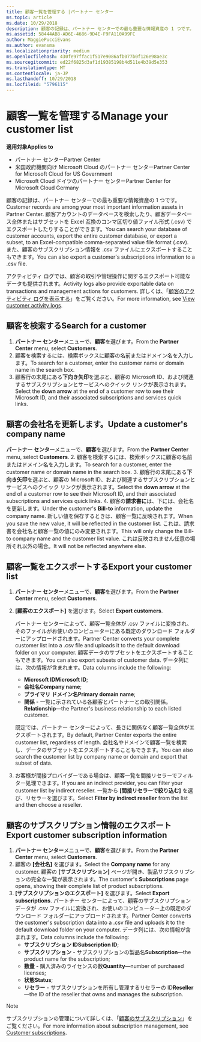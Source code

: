 ```yaml
---
title: 顧客一覧を管理する |パートナー センター
ms.topic: article
ms.date: 10/29/2018
description: 顧客の記録は、パートナー センターでの最も重要な情報資産の 1 つです。
ms.assetid: 58444AB8-AD6E-4686-9D4E-F9FA110A99FC
author: MaggiePucciEvans
ms.author: evansma
ms.localizationpriority: medium
ms.openlocfilehash: 430fe97ffac1f517e9086afb077b0f126e98ae3c
ms.sourcegitcommit: ed22f6825d3af1d19385198b4d511e4b39d5e353
ms.translationtype: MT
ms.contentlocale: ja-JP
ms.lasthandoff: 10/29/2018
ms.locfileid: "5796115"
---
```

# <a name="manage-your-customer-list"></a><span data-ttu-id="9f1b8-103">顧客一覧を管理する</span><span class="sxs-lookup"><span data-stu-id="9f1b8-103">Manage your customer list</span></span>

**<span data-ttu-id="9f1b8-104">適用対象</span><span class="sxs-lookup"><span data-stu-id="9f1b8-104">Applies to</span></span>**

-  <span data-ttu-id="9f1b8-105">パートナー センター</span><span class="sxs-lookup"><span data-stu-id="9f1b8-105">Partner Center</span></span>
-  <span data-ttu-id="9f1b8-106">米国政府機関向け Microsoft Cloud のパートナー センター</span><span class="sxs-lookup"><span data-stu-id="9f1b8-106">Partner Center for Microsoft Cloud for US Government</span></span>
-  <span data-ttu-id="9f1b8-107">Microsoft Cloud ドイツのパートナー センター</span><span class="sxs-lookup"><span data-stu-id="9f1b8-107">Partner Center for Microsoft Cloud Germany</span></span>

<span data-ttu-id="9f1b8-108">顧客の記録は、パートナー センターでの最も重要な情報資産の 1 つです。</span><span class="sxs-lookup"><span data-stu-id="9f1b8-108">Customer records are among your most important information assets in Partner Center.</span></span> <span data-ttu-id="9f1b8-109">顧客アカウントのデータベースを検索したり、顧客データベース全体またはサブセットを Excel 互換のコンマ区切り値ファイル形式 (.csv) でエクスポートしたりすることができます。</span><span class="sxs-lookup"><span data-stu-id="9f1b8-109">You can search your database of customer accounts, export the entire customer database, or export a subset, to an Excel-compatible comma-separated value file format (.csv).</span></span> <span data-ttu-id="9f1b8-110">また、顧客のサブスクリプション情報を .csv ファイルにエクスポートすることもできます。</span><span class="sxs-lookup"><span data-stu-id="9f1b8-110">You can also export a customer's subscriptions information to a .csv file.</span></span>

<span data-ttu-id="9f1b8-111">アクティビティ ログでは、顧客の取引や管理操作に関するエクスポート可能なデータも提供されます。</span><span class="sxs-lookup"><span data-stu-id="9f1b8-111">Activity logs also provide exportable data on transactions and management actions for customers.</span></span> <span data-ttu-id="9f1b8-112">詳しくは、「[顧客のアクティビティ ログを表示する](activity-logs.md)」をご覧ください。</span><span class="sxs-lookup"><span data-stu-id="9f1b8-112">For more information, see [View customer activity logs](activity-logs.md).</span></span>


## <a name="search-for-a-customer"></a><span data-ttu-id="9f1b8-113">顧客を検索する</span><span class="sxs-lookup"><span data-stu-id="9f1b8-113">Search for a customer</span></span>

1.  <span data-ttu-id="9f1b8-114">**パートナー センター**メニューで、**顧客**を選びます。</span><span class="sxs-lookup"><span data-stu-id="9f1b8-114">From the **Partner Center** menu, select **Customers**.</span></span>
2.  <span data-ttu-id="9f1b8-115">顧客を検索するには、検索ボックスに顧客の名前またはドメイン名を入力します。</span><span class="sxs-lookup"><span data-stu-id="9f1b8-115">To search for a customer, enter the customer name or domain name in the search box.</span></span>
3.  <span data-ttu-id="9f1b8-116">顧客行の末尾にある**下向き矢印**を選ぶと、顧客の Microsoft ID、および関連するサブスクリプションとサービスへのクイック リンクが表示されます。</span><span class="sxs-lookup"><span data-stu-id="9f1b8-116">Select the **down arrow** at the end of a customer row to see their Microsoft ID, and their associated subscriptions and services quick links.</span></span>

## <a name="update-a-customers-company-name"></a><span data-ttu-id="9f1b8-117">顧客の会社名を更新します。</span><span class="sxs-lookup"><span data-stu-id="9f1b8-117">Update a customer's company name</span></span>

<span data-ttu-id="9f1b8-118">**パートナー センター**メニューで、**顧客**を選びます。</span><span class="sxs-lookup"><span data-stu-id="9f1b8-118">From the **Partner Center** menu, select **Customers**.</span></span>
2.  <span data-ttu-id="9f1b8-119">顧客を検索するには、検索ボックスに顧客の名前またはドメイン名を入力します。</span><span class="sxs-lookup"><span data-stu-id="9f1b8-119">To search for a customer, enter the customer name or domain name in the search box.</span></span>
3.  <span data-ttu-id="9f1b8-120">顧客行の末尾にある**下向き矢印**を選ぶと、顧客の Microsoft ID、および関連するサブスクリプションとサービスへのクイック リンクが表示されます。</span><span class="sxs-lookup"><span data-stu-id="9f1b8-120">Select the **down arrow** at the end of a customer row to see their Microsoft ID, and their associated subscriptions and services quick links.</span></span>
4.  <span data-ttu-id="9f1b8-121">顧客の**請求書に**は、下には、会社名を更新します。</span><span class="sxs-lookup"><span data-stu-id="9f1b8-121">Under the customer's **Bill-to** information, update the company name.</span></span> <span data-ttu-id="9f1b8-122">新しい値を保存するときは、顧客一覧に反映されます。</span><span class="sxs-lookup"><span data-stu-id="9f1b8-122">When you save the new value, it will be reflected in the customer list.</span></span> <span data-ttu-id="9f1b8-123">これは、請求書を会社名と顧客一覧の値にのみ変更されます。</span><span class="sxs-lookup"><span data-stu-id="9f1b8-123">This will only change the Bill-to company name and the customer list value.</span></span> <span data-ttu-id="9f1b8-124">これは反映されません任意の場所それ以外の場合。</span><span class="sxs-lookup"><span data-stu-id="9f1b8-124">It will not be reflected anywhere else.</span></span>

## <a name="export-your-customer-list"></a><span data-ttu-id="9f1b8-125">顧客一覧をエクスポートする</span><span class="sxs-lookup"><span data-stu-id="9f1b8-125">Export your customer list</span></span>

1.  <span data-ttu-id="9f1b8-126">**パートナー センター**メニューで、**顧客**を選びます。</span><span class="sxs-lookup"><span data-stu-id="9f1b8-126">From the **Partner Center** menu, select **Customers**.</span></span>
2.  <span data-ttu-id="9f1b8-127">**[顧客のエクスポート]** を選びます。</span><span class="sxs-lookup"><span data-stu-id="9f1b8-127">Select **Export customers**.</span></span>

    <span data-ttu-id="9f1b8-128">パートナー センターによって、顧客一覧全体が .csv ファイルに変換され、そのファイルがお使いのコンピューターにある既定のダウンロード フォルダーにアップロードされます。</span><span class="sxs-lookup"><span data-stu-id="9f1b8-128">Partner Center converts your complete customer list into a .csv file and uploads it to the default download folder on your computer.</span></span> <span data-ttu-id="9f1b8-129">顧客データのサブセットをエクスポートすることもできます。</span><span class="sxs-lookup"><span data-stu-id="9f1b8-129">You can also export subsets of customer data.</span></span> <span data-ttu-id="9f1b8-130">データ列には、次の情報が含まれます。</span><span class="sxs-lookup"><span data-stu-id="9f1b8-130">Data columns include the following:</span></span>

    -   <span data-ttu-id="9f1b8-131">**Microsoft ID**</span><span class="sxs-lookup"><span data-stu-id="9f1b8-131">**Microsoft ID**;</span></span>
    -   <span data-ttu-id="9f1b8-132">**会社名**</span><span class="sxs-lookup"><span data-stu-id="9f1b8-132">**Company name**;</span></span>
    -   <span data-ttu-id="9f1b8-133">**プライマリ ドメイン名**</span><span class="sxs-lookup"><span data-stu-id="9f1b8-133">**Primary domain name**;</span></span>
    -   <span data-ttu-id="9f1b8-134">**関係** - 一覧に示されている各顧客とパートナーとの取引関係。</span><span class="sxs-lookup"><span data-stu-id="9f1b8-134">**Relationship**—the Partner's business relationship to each listed customer.</span></span>

    <span data-ttu-id="9f1b8-135">既定では、パートナー センターによって、長さに関係なく顧客一覧全体がエクスポートされます。</span><span class="sxs-lookup"><span data-stu-id="9f1b8-135">By default, Partner Center exports the entire customer list, regardless of length.</span></span> <span data-ttu-id="9f1b8-136">会社名やドメインで顧客一覧を検索し、データのサブセットをエクスポートすることもできます。</span><span class="sxs-lookup"><span data-stu-id="9f1b8-136">You can also search the customer list by company name or domain and export that subset of data.</span></span>

3.  <span data-ttu-id="9f1b8-137">お客様が間接プロバイダーである場合は、顧客一覧を間接リセラーでフィルター処理できます。</span><span class="sxs-lookup"><span data-stu-id="9f1b8-137">If you are an indirect provider, you can filter your customer list by indirect reseller.</span></span> <span data-ttu-id="9f1b8-138">一覧から **[間接リセラーで絞り込む]** を選び、リセラーを選びます。</span><span class="sxs-lookup"><span data-stu-id="9f1b8-138">Select **Filter by indirect reseller** from the list and then choose a reseller.</span></span>


## <a name="export-customer-subscription-information"></a><span data-ttu-id="9f1b8-139">顧客のサブスクリプション情報のエクスポート</span><span class="sxs-lookup"><span data-stu-id="9f1b8-139">Export customer subscription information</span></span>

1.  <span data-ttu-id="9f1b8-140">**パートナー センター**メニューで、**顧客**を選びます。</span><span class="sxs-lookup"><span data-stu-id="9f1b8-140">From the **Partner Center** menu, select **Customers**.</span></span>
2.  <span data-ttu-id="9f1b8-141">顧客の **[会社名]** を選びます。</span><span class="sxs-lookup"><span data-stu-id="9f1b8-141">Select the **Company name** for any customer.</span></span> <span data-ttu-id="9f1b8-142">顧客の **[サブスクリプション]** ページが開き、製品サブスクリプションの完全な一覧が表示されます。</span><span class="sxs-lookup"><span data-stu-id="9f1b8-142">The customer's **Subscriptions** page opens, showing their complete list of product subscriptions.</span></span>
3.  <span data-ttu-id="9f1b8-143">**[サブスクリプションのエクスポート]** を選びます。</span><span class="sxs-lookup"><span data-stu-id="9f1b8-143">Select **Export subscriptions**.</span></span> <span data-ttu-id="9f1b8-144">パートナー センターによって、顧客のサブスクリプション データが .csv ファイルに変換され、お使いのコンピューター上の既定のダウンロード フォルダーにアップロードされます。</span><span class="sxs-lookup"><span data-stu-id="9f1b8-144">Partner Center converts the customer's subscription data into a .csv file and uploads it to the default download folder on your computer.</span></span> <span data-ttu-id="9f1b8-145">データ列には、次の情報が含まれます。</span><span class="sxs-lookup"><span data-stu-id="9f1b8-145">Data columns include the following:</span></span>
    -   <span data-ttu-id="9f1b8-146">**サブスクリプション ID**</span><span class="sxs-lookup"><span data-stu-id="9f1b8-146">**Subscription ID**;</span></span>
    -   <span data-ttu-id="9f1b8-147">**サブスクリプション** - サブスクリプションの製品名</span><span class="sxs-lookup"><span data-stu-id="9f1b8-147">**Subscription**—the product name for the subscription;</span></span>
    -   <span data-ttu-id="9f1b8-148">**数量** - 購入済みのライセンスの数</span><span class="sxs-lookup"><span data-stu-id="9f1b8-148">**Quantity**—number of purchased licenses;</span></span>
    -   <span data-ttu-id="9f1b8-149">**状態**</span><span class="sxs-lookup"><span data-stu-id="9f1b8-149">**Status**;</span></span>
    -   <span data-ttu-id="9f1b8-150">**リセラー** - サブスクリプションを所有し管理するリセラーの ID</span><span class="sxs-lookup"><span data-stu-id="9f1b8-150">**Reseller**—the ID of the reseller that owns and manages the subscription.</span></span>

> [!NOTE]  
> <span data-ttu-id="9f1b8-151">サブスクリプションの管理について詳しくは、「[顧客のサブスクリプション](customer-subscriptions.md)」をご覧ください。</span><span class="sxs-lookup"><span data-stu-id="9f1b8-151">For more information about subscription management, see [Customer subscriptions](customer-subscriptions.md).</span></span>

     

 

 




